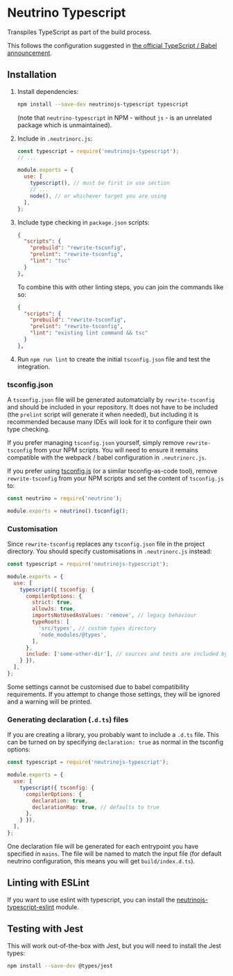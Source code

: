 # Neutrino Typescript

Transpiles TypeScript as part of the build process.

This follows the configuration suggested in
[the official TypeScript / Babel announcement](https://devblogs.microsoft.com/typescript/typescript-and-babel-7/).

## Installation

1. Install dependencies:

   ```bash
   npm install --save-dev neutrinojs-typescript typescript
   ```

   (note that `neutrino-typescript` in NPM - without `js` - is an unrelated package which is unmaintained).

2. Include in `.neutrinorc.js`:

   ```javascript
   const typescript = require('neutrinojs-typescript');
   // ...

   module.exports = {
     use: [
       typescript(), // must be first in use section
       // ...
       node(), // or whichever target you are using
     ],
   };
   ```

3. Include type checking in `package.json` scripts:

   ```json
   {
     "scripts": {
       "prebuild": "rewrite-tsconfig",
       "prelint": "rewrite-tsconfig",
       "lint": "tsc"
     }
   },
   ```

   To combine this with other linting steps, you can join the commands like so:

   ```json
   {
     "scripts": {
       "prebuild": "rewrite-tsconfig",
       "prelint": "rewrite-tsconfig",
       "lint": "existing lint command && tsc"
     }
   },
   ```

4. Run `npm run lint` to create the initial `tsconfig.json` file and test the
   integration.

### tsconfig.json

A `tsconfig.json` file will be generated automatcially by `rewrite-tsconfig`
and should be included in your repository. It does not have to be included
(the `prelint` script will generate it when needed), but including it is
recommended because many IDEs will look for it to configure their own type
checking.

If you prefer managing `tsconfig.json` yourself, simply remove
`rewrite-tsconfig` from your NPM scripts. You will need to ensure it remains
compatible with the webpack / babel configuration in `.neutrinorc.js`.

If you prefer using [tsconfig.js](https://www.npmjs.com/package/tsconfig.js)
(or a similar tsconfig-as-code tool), remove `rewrite-tsconfig` from your
NPM scripts and set the content of `tsconfig.js` to:

```javascript
const neutrino = require('neutrino');

module.exports = neutrino().tsconfig();
```

### Customisation

Since `rewrite-tsconfig` replaces any `tsconfig.json` file in the project
directory. You should specify customisations in `.neutrinorc.js` instead:

```javascript
const typescript = require('neutrinojs-typescript');

module.exports = {
  use: [
    typescript({ tsconfig: {
      compilerOptions: {
        strict: true,
        allowJs: true,
        importsNotUsedAsValues: 'remove', // legacy behaviour
        typeRoots: [
          'src/types', // custom types directory
          'node_modules/@types',
        ],
      },
      include: ['some-other-dir'], // sources and tests are included by default
    } }),
  ],
};
```

Some settings cannot be customised due to babel compatibility requirements.
If you attempt to change those settings, they will be ignored and a warning
will be printed.

### Generating declaration (`.d.ts`) files

If you are creating a library, you probably want to include a `.d.ts` file.
This can be turned on by specifying `declaration: true` as normal in the
tsconfig options:

```javascript
const typescript = require('neutrinojs-typescript');

module.exports = {
  use: [
    typescript({ tsconfig: {
      compilerOptions: {
        declaration: true,
        declarationMap: true, // defaults to true
      },
    } }),
  ],
};
```

One declaration file will be generated for each entrypoint you have specified
in `mains`. The file will be named to match the input file (for default
neutrino configuration, this means you will get `build/index.d.ts`).

## Linting with ESLint

If you want to use eslint with typescript, you can install the
[neutrinojs-typescript-eslint](https://github.com/davidje13/neutrino-typescript-eslint#readme) module.

## Testing with Jest

This will work out-of-the-box with Jest, but you will need to install the Jest types:

```bash
npm install --save-dev @types/jest
```

